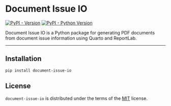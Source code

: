 # Document Issue IO

[![PyPI - Version](https://img.shields.io/pypi/v/document-issue-io.svg)](https://pypi.org/project/document-issue-io)
[![PyPI - Python Version](https://img.shields.io/pypi/pyversions/document-issue-io.svg)](https://pypi.org/project/document-issue-io)

Document Issue IO is a Python package for generating PDF documents from
document issue information using Quarto and ReportLab.

-----

## Installation

```console
pip install document-issue-io
```

## License

`document-issue-io` is distributed under the terms of the [MIT](https://spdx.org/licenses/MIT.html) license.
